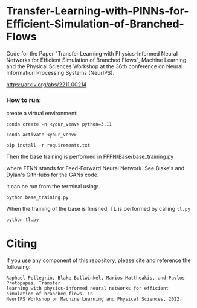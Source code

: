 # Transfer-Learning-with-PINNs-for-Efficient-Simulation-of-Branched-Flows

Code for the Paper "Transfer Learning with Physics-Informed Neural Networks for Efficient Simulation of Branched Flows", Machine Learning and the Physical Sciences Workshop at the 36th conference on Neural Information Processing Systems (NeurIPS).

https://arxiv.org/abs/2211.00214

### How to run:

create a virtual environment:

```
conda create -n <your_venv> python=3.11

conda activate <your_venv>

pip install -r requirements.txt
```

Then the base training is performed in
FFFN/Base/base_training.py

where FFNN stands for Feed-Forward Neural Network. See Blake's and Dylan's GithHubs for the GANs code.

it can be run from the terminal using:

```
python base_training.py
```

When the training of the base is finished, TL is performed by calling ```tl.py```

```
python tl.py
```

# Citing

If you use any component of this repository, please cite and reference the following:

```
Raphael Pellegrin, Blake Bullwinkel, Marios Mattheakis, and Pavlos Protopapas. Transfer
learning with physics-informed neural networks for efficient simulation of branched flows. In
NeurIPS Workshop on Machine Learning and Physical Sciences, 2022.
```



